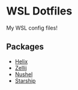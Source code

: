 # WSL Dotfiles

My WSL config files!

## Packages

- [Helix](https://github.com/helix-editor/helix)
- [Zellij](https://github.com/zellij-org/zellij)
- [Nushel](https://github.com/nushell/nushell)
- [Starship](https://github.com/starship/starship)

